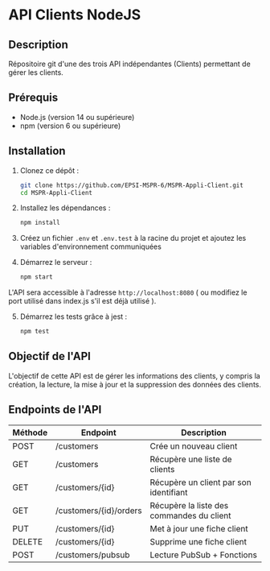 
# API Clients NodeJS

## Description
Répositoire git d'une des trois API indépendantes (Clients) permettant de gérer les clients.

## Prérequis

- Node.js (version 14 ou supérieure)
- npm (version 6 ou supérieure)

## Installation

1. Clonez ce dépôt :

   ```bash
   git clone https://github.com/EPSI-MSPR-6/MSPR-Appli-Client.git
   cd MSPR-Appli-Client
   ```

2. Installez les dépendances :

   ```bash
   npm install
   ```

3. Créez un fichier `.env` et `.env.test` à la racine du projet et ajoutez les variables d'environnement communiquées

4. Démarrez le serveur :

   ```bash
   npm start
   ```
L'API sera accessible à l'adresse `http://localhost:8080` ( ou modifiez le port utilisé dans index.js s'il est déjà utilisé ).

5. Démarrez les tests grâce à jest :

   ```bash
   npm test
   ```

## Objectif de l'API

L'objectif de cette API est de gérer les informations des clients, y compris la création, la lecture, la mise à jour et la suppression des données des clients.

## Endpoints de l'API

| Méthode | Endpoint                  | Description                                 |
|---------|---------------------------|---------------------------------------------|
| POST    | /customers                | Crée un nouveau client                      |
| GET     | /customers                | Récupère une liste de clients               |
| GET     | /customers/{id}           | Récupère un client par son identifiant      |
| GET     | /customers/{id}/orders    | Récupère la liste des commandes du client   |
| PUT     | /customers/{id}           | Met à jour une fiche client                 |
| DELETE  | /customers/{id}           | Supprime une fiche client                   |
| POST    | /customers/pubsub         | Lecture PubSub + Fonctions                  |
